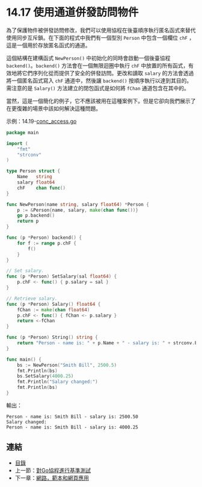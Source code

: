 # 14.17 使用通道併發訪問物件

為了保護物件被併發訪問修改，我們可以使用協程在後臺順序執行匿名函式來替代使用同步互斥鎖。在下面的程式中我們有一個型別 `Person` 中包含一個欄位 `chF` ，這是一個用於存放匿名函式的通道。

這個結構在建構函式 `NewPerson()` 中初始化的同時會啟動一個後臺協程 `backend()`。`backend()` 方法會在一個無限迴圈中執行 `chF` 中放置的所有函式，有效地將它們序列化從而提供了安全的併發訪問。更改和讀取 `salary` 的方法會透過將一個匿名函式寫入 `chF` 通道中，然後讓 `backend()` 按順序執行以達到其目的。需注意的是 `Salary()` 方法建立的閉包函式是如何將 `fChan` 通道包含在其中的。

當然，這是一個簡化的例子，它不應該被用在這種案例下。但是它卻向我們展示了在更復雜的場景中該如何解決這種問題。

示例：14.19-[conc_access.go](examples/chapter_14/conc_access.go)

```go
package main

import (
	"fmt"
	"strconv"
)

type Person struct {
	Name   string
	salary float64
	chF    chan func()
}

func NewPerson(name string, salary float64) *Person {
	p := &Person{name, salary, make(chan func())}
	go p.backend()
	return p
}

func (p *Person) backend() {
	for f := range p.chF {
		f()
	}
}

// Set salary.
func (p *Person) SetSalary(sal float64) {
	p.chF <- func() { p.salary = sal }
}

// Retrieve salary.
func (p *Person) Salary() float64 {
	fChan := make(chan float64)
	p.chF <- func() { fChan <- p.salary }
	return <-fChan
}

func (p *Person) String() string {
	return "Person - name is: " + p.Name + " - salary is: " + strconv.FormatFloat(p.Salary(), 'f', 2, 64)
}

func main() {
	bs := NewPerson("Smith Bill", 2500.5)
	fmt.Println(bs)
	bs.SetSalary(4000.25)
	fmt.Println("Salary changed:")
	fmt.Println(bs)
}
```

輸出：

```
Person - name is: Smith Bill - salary is: 2500.50
Salary changed:
Person - name is: Smith Bill - salary is: 4000.25
```

## 連結

- [目錄](directory.md)
- 上一節：[對Go協程進行基準測試](14.16.md)
- 下一章：[網路，範本和網頁應用](15.0.md)

